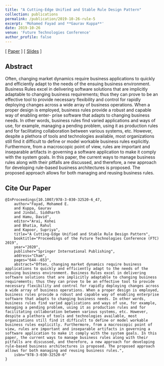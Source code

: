 ```yaml
---
title: "A Cutting-Edge Unified and Stable Rule Design Pattern"
collection: publications
permalink: /publication/2019-10-26-rule-5
excerpt: 'Mohamed Fayad and **Gaurav Kuppa**'
date: 2019-10-26
venue: 'Future Technologies Conference'
author_profile: false
---
```

[ [Paper](/files/Stable_Rule_Design.pdf) ] [ [Slides](/files/final_AnyRule.pptx) ]

## Abstract
Often, changing market dynamics require business applications to
quickly and efficiently adapt to the needs of the ensuing business environment.
Business Rules excel in delivering software solutions that are implicitly
adaptable to changing business requirements; thus they can prove to be an
effective tool to provide necessary flexibility and control for rapidly deploying
changes across a wide array of business operations. When a proper design is
employed, business rules provide a robust and capable way of enabling enter-
prise software that adapts to changing business needs. In other words, business
rules find varied applications and ways of use, for example, managing a pending
problem, using it as production rules and for facilitating collaboration between
various systems, etc. However, despite a plethora of tools and technologies
available, most organizations still find it difficult to define or model workable
business rules explicitly. Furthermore, from a macroscopic point of view, rules
are important and inseparable artifacts in governing a software application to
make it comply with the system goals. In this paper, the current ways to manage
business rules along with their pitfalls are discussed, and therefore, a new
approach for developing rule-based business architectures is proposed. The
proposed approach allows for both managing and reusing business rules.

## Cite Our Paper
```
@InProceedings{10.1007/978-3-030-32520-6_47,
    author="Fayad, Mohamed E.
    and Kuppa, Gaurav
    and Jindal, Siddharth
    and Hamu, David",
    editor="Arai, Kohei
    and Bhatia, Rahul
    and Kapoor, Supriya",
    title="A Cutting-Edge Unified and Stable Rule Design Pattern",
    booktitle="Proceedings of the Future Technologies Conference (FTC) 2019",
    year="2020",
    publisher="Springer International Publishing",
    address="Cham",
    pages="644--653",
    abstract="Often, changing market dynamics require business applications to quickly and efficiently adapt to the needs of the ensuing business environment. Business Rules excel in delivering software solutions that are implicitly adaptable to changing business requirements; thus they can prove to be an effective tool to provide necessary flexibility and control for rapidly deploying changes across a wide array of business operations. When a proper design is employed, business rules provide a robust and capable way of enabling enterprise software that adapts to changing business needs. In other words, business rules find varied applications and ways of use, for example, managing a pending problem, using it as production rules and for facilitating collaboration between various systems, etc. However, despite a plethora of tools and technologies available, most organizations still find it difficult to define or model workable business rules explicitly. Furthermore, from a macroscopic point of view, rules are important and inseparable artifacts in governing a software application to make it comply with the system goals. In this paper, the current ways to manage business rules along with their pitfalls are discussed, and therefore, a new approach for developing rule-based business architectures is proposed. The proposed approach allows for both managing and reusing business rules.",
    isbn="978-3-030-32520-6"
}
```
